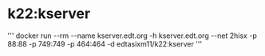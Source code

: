 # k22:kserver
'''
docker run --rm --name kserver.edt.org -h kserver.edt.org --net 2hisx -p 88:88 -p 749:749 -p 464:464 -d edtasixm11/k22:kserver
'''



